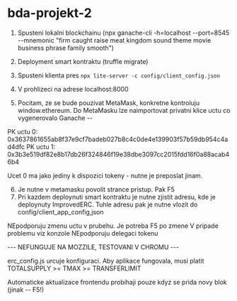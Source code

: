 # bda-projekt-2

1. Spusteni lokalni blockchainu (npx ganache-cli -h=localhost --port=8545 --mnemonic "firm caught raise meat kingdom sound theme movie business phrase family smooth")
2. Deployment smart kontraktu (truffle migrate)
3. Spusteni klienta pres ``npx lite-server -c config/client_config.json `` 
4. V prohlizeci na adrese localhost:8000

5. Pocitam, ze se bude pouzivat MetaMask, konkretne kontroluju window.ethereum. Do MetaMasku lze naimportovat privatni klice uctu co vygenerovalo Ganache --

PK uctu 0: 0x3637861655ab8f37e9cf7badeb027b8c4c0de4e139903f57b59db954c4ad4dfc
PK uctu 1: 0x3b3e519df82e8b17db26f324846f19e38dbe3097cc2015fdd16f0a88acab46b4

Ucet 0 ma jako jediny k dispozici tokeny - nutne je preposlat jinam.

6. Je nutne v metamasku povolit strance pristup. Pak F5
7. Pri kazdem deploynuti smart kontraktu je nutne zjistit adresu, kde je deploynuty ImprovedERC. Tuhle adresu pak je nutne vlozit do config/client_app_config,json


NEpodporuju zmenu uctu v prubehu. Je potreba F5 po zmene
V pripade problemu viz konzole
NEpodporuju delegaci tokenu

--- NEFUNGUJE NA MOZZILE, TESTOVANI V CHROMU ---

erc_config.js urcuje konfiguraci. Aby aplikace fungovala, musi platit TOTALSUPPLY >= TMAX >= TRANSFERLIMIT

Automaticke aktualizace frontendu probihaji pouze kdyz se prida novy blok (jinak -- F5!)